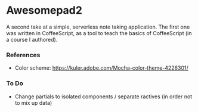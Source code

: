 Awesomepad2
===========

A second take at a simple, serverless note taking application. The first one was written in
CoffeeScript, as a tool to teach the basics of CoffeeScript (in a course I authored).

### References

* Color scheme: https://kuler.adobe.com/Mocha-color-theme-4226301/

### To Do

* Change partials to isolated components / separate ractives (in order not to mix up data)
